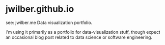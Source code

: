 # jwilber.github.io
see: jwilber.me
Data visualization portfolio.

I'm using it primarily as a portfolio for data-visualization stuff, though expect an occasional blog post related to data science or software engineering.
